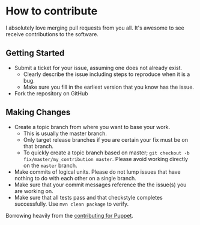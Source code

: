 # How to contribute

I absolutely love merging pull requests from you all. It's awesome to see receive contributions to the software. 

## Getting Started

* Submit a ticket for your issue, assuming one does not already exist.
  * Clearly describe the issue including steps to reproduce when it is a bug.
  * Make sure you fill in the earliest version that you know has the issue.
* Fork the repository on GitHub

## Making Changes 

* Create a topic branch from where you want to base your work.
  * This is usually the master branch.
  * Only target release branches if you are certain your fix must be on that
    branch.
  * To quickly create a topic branch based on master; `git checkout -b
    fix/master/my_contribution master`. Please avoid working directly on the
    `master` branch.
* Make commits of logical units. Please do not lump issues that have nothing to do with each other on a single branch.
* Make sure that your commit messages reference the the issue(s) you are working on.
* Make sure that all tests pass and that checkstyle completes successfully. Use `mvn clean package` to verify.

Borrowing heavily from the [contributing for Puppet](https://github.com/puppetlabs/puppet/blob/master/CONTRIBUTING.md).